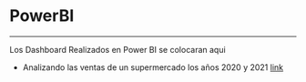 # PowerBI
---
Los Dashboard Realizados en Power BI se colocaran aqui

* Analizando las ventas de un supermercado los años 2020 y 2021
[link](https://app.powerbi.com/view?r=eyJrIjoiNTZkOWJlODYtOTVkNC00ODU2LWEwYjItNTNhNDE3ZGJhODVhIiwidCI6IjY1MTgxYWE4LTI5NTgtNDE2ZC05MWEwLTEwODAzMzE4NWUxZiIsImMiOjR9)
